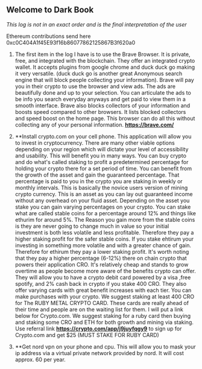 ## Welcome to Dark Book
*This log is not in an exact order and is the final interpretation of the user*


Ethereum contributions send here 0xc0C404A1f45E93f16b86077862125867B3f620a0

1. The first item in the log I have is to use the Brave Browser. It is private, free, and integrated with the blockchain. They offer an integrated crypto wallet. It accepts plugins from google chrome and duck duck go making it very versatile. (duck duck go is another great Anonymous search engine that will block people collecting your information). Brave will pay you in their crypto to use the browser and view ads. The ads are beautifully done and up to your selection. You can articulate the ads to be info you search everyday anyways and get paid to view them in a smooth interface. Brave also blocks collectors of your information and boosts speed compared to other browsers. It lists blocked collectors and speed boost on the home page. This browser can do all this without collecting any of your personal information.
                                                                 **https://brave.com/**
                                                                 
2. **Install crypto.com on your cell phone. This application will allow you to invest in cryptocurrency. There are many other viable options depending on your region which will dictate your level of accessibility and usability. This will benefit you in many ways. You can buy crypto and do what's called staking to profit a predetermined percentage for holding your crypto there for a set period of time. You can benefit from the growth of the asset and gain the guaranteed percentage. That percentage is paid to you in the crypto you are staking in weekly or monthly intervals. This is basically the novice users version of mining crypto currency. This is an asset as you can lay out guaranteed income without any overhead on your fluid asset. Depending on the asset you stake you can gain varying percentages on your crypto. You can stake what are called stable coins for a percentage around 12% and things like ethurim for around 5%. The Reason you gain more from the stable coins is they are never going to change much in value so your initial investment is both less volatile and less profitable. Therefore they pay a higher staking profit for the safer stable coins. If you stake ehtirum your investing in something more volatile and with a greater chance of gain. Therefore for ethirum they pay a lower staking profit. It's worth noting that they pay a higher percentage (6-12%) there on chain crypto that powers their application CRO. It's relatively cheap and stands to grow overtime as people become more aware of the benefits crypto can offer. They will allow you to have a crypto debit card powered by a visa ,free spotify, and 2% cash back in crypto if you stake 400 CRO. They also offer varying cards with great benefit increases with each tier. You can make purchases with your crypto. We suggest staking at least 400 CRO for The RUBY METAL CRYPTO CARD. These cards are really ahead of their time and people are on the waiting list for them. I will put a link below for Crypto.com. We suggest staking for a ruby card then buying and staking some CRO and ETH for both growth and mining via staking.
                                 Use referral link **https://crypto.com/app/j9juyfqgy9** to sign up for Crypto.com and get $25 (MUST STAKE FOR RUBY CARD)

3. **Get nord vpn on your phone and cpu. This will allow you to mask your ip address via a virtual private network provided by nord. It will cost approx. 60 per year.





